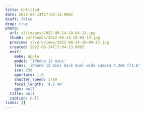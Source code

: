 ```yaml
---
title: Untitled
date: 2022-08-14T17:04:13.000Z
draft: false
drop: true
photo:
  url: s3/images/2022-08-14-10-04-13.jpg
  thumb: s3/thumbs/2022-08-14-10-04-13.jpg
  preview: s3/previews/2022-08-14-10-04-13.jpg
  created: 2022-08-14T17:04:13.000Z
  exif:
    make: Apple
    model: 'iPhone 12 mini'
    lens: 'iPhone 12 mini back dual wide camera 4.2mm f/1.6'
    iso: 250
    aperture: 1.6
    shutter_speed: 1/60
    focal_length: '4.2 mm'
    gps: null
  title: null
  caption: null
links: []
---
```

